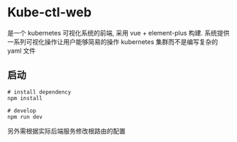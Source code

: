 # Kube-ctl-web
是一个 kubernetes 可视化系统的前端, 采用 vue + element-plus 构建. 系统提供一系列可视化操作让用户能够简易的操作 kubernetes 集群而不是编写复杂的 yaml 文件

## 启动
```
# install dependency
npm install

# develop
npm run dev
```
另外需根据实际后端服务修改根路由的配置


